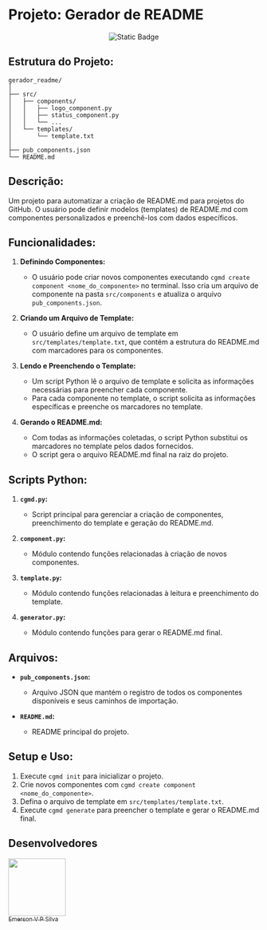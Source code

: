 # Projeto: Gerador de README


<p align="center">
   <img alt="Static Badge" src="https://img.shields.io/badge/STATUS-EM_DESENVOLVIMENTO-yellow">
</p>

## Estrutura do Projeto:
```
gerador_readme/
│
├── src/
│   ├── components/
│   │   ├── logo_component.py
│   │   ├── status_component.py
│   │   └── ...
│   └── templates/
│       └── template.txt
│
├── pub_components.json
└── README.md
```

## Descrição:
Um projeto para automatizar a criação de README.md para projetos do GitHub. O usuário pode definir modelos (templates) de README.md com componentes personalizados e preenchê-los com dados específicos.

## Funcionalidades:
1. **Definindo Componentes:**
   - O usuário pode criar novos componentes executando `cgmd create component <nome_do_componente>` no terminal. Isso cria um arquivo de componente na pasta `src/components` e atualiza o arquivo `pub_components.json`.

2. **Criando um Arquivo de Template:**
   - O usuário define um arquivo de template em `src/templates/template.txt`, que contém a estrutura do README.md com marcadores para os componentes.

3. **Lendo e Preenchendo o Template:**
   - Um script Python lê o arquivo de template e solicita as informações necessárias para preencher cada componente.
   - Para cada componente no template, o script solicita as informações específicas e preenche os marcadores no template.

4. **Gerando o README.md:**
   - Com todas as informações coletadas, o script Python substitui os marcadores no template pelos dados fornecidos.
   - O script gera o arquivo README.md final na raiz do projeto.

## Scripts Python:
1. **`cgmd.py`:**
   - Script principal para gerenciar a criação de componentes, preenchimento do template e geração do README.md.

2. **`component.py`:**
   - Módulo contendo funções relacionadas à criação de novos componentes.

3. **`template.py`:**
   - Módulo contendo funções relacionadas à leitura e preenchimento do template.

4. **`generator.py`:**
   - Módulo contendo funções para gerar o README.md final.

## Arquivos:
- **`pub_components.json`:**
   - Arquivo JSON que mantém o registro de todos os componentes disponíveis e seus caminhos de importação.

- **`README.md`:**
   - README principal do projeto.

## Setup e Uso:
1. Execute `cgmd init` para inicializar o projeto.
2. Crie novos componentes com `cgmd create component <nome_do_componente>`.
3. Defina o arquivo de template em `src/templates/template.txt`.
4. Execute `cgmd generate` para preencher o template e gerar o README.md final.

## Desenvolvedores

[<img src="https://avatars.githubusercontent.com/Emerson-Vitor" width=115><br><sub>Emerson V P Silva</sub>](https://github.com/Emerson-Vitor)
